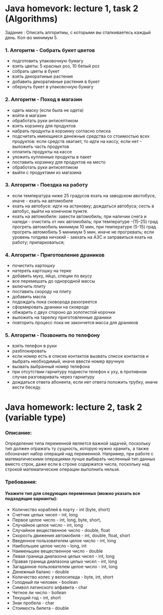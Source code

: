
# Java homevork: lecture 1, task 2 (Algorithms)
Задание : Описать алгоритмы, с которыми вы сталкиваетесь каждый день.
Кол-во минимум 5.
### 1. Алгоритм - Собрать букет цветов
- подготовить упаковочную бумагу
- взять цветы: 5 красных роз, 10 белый роз
- собрать цветы в букет
- взять декоратиные растения
- добавить декоративные растения в букет
- обернуть букет в упаковочную бумагу

### 2. Алгоритм - Поход в магазин
- одеть маску (если была не одета)
- войти в магазин
- обработать руки антисептиком
- взять корзинку для продуктов
- набрать продукты в корзинку согласно списка
- подсчитать имеющиеся денежные средства со стоимостью всех продуктов: если средств хватает, то идти на кассу, если нет - выложить часть продуктов
- оплатить продукты на кассе
- уложить купленные продукты в пакет
- поставить корзинку для продуктов на место
- обработать руки антисептиком
- выйти с продуктами из магазина

### 3. Алгоритм - Поездка на работу
- если температура ниже 25 градусов ехать на заводском авотобусе, иначе - ехать на автомобиле
- ехать на автобусе:
идти на астановку;
дождаться автобуса;
сесть в автобус, выйти на конечном пункте.
- ехать на автомобиле:
завести автомобиль;
при наличии снега и наледи - очистить от них автомобиль; 
при температуре -(15-25) град прогреть автомобиль минимум 10 мин, при температуре (5-15) град прогреть автомобиль 5 минимум 5 мин, иначе не прогревать;
если уровень топдива ничзкий - заехать на АЗС и заправиться
ехать на работу;
припарковаться;

### 4. Алгоритм - Приготовление драников
- почистить картошку
- натереть картошку на терке
- добавить муку, яйцо, специи по вкусу
- все перемешать до однородной массы
- включить плиту
- поставить скороду на плиту
- добавить масла
- подождать пока сковорода разогреется
- сформировать драники на сковроде
- обжарить с двух стороно до золотистой корочки
- выложить на тарелку приготовленные драники
- повторить процесс пока не закончется масса для драников

### 5. Алгоритм - Позвонить по телефону
- взять телефон в руки
- разблокировать
- если номер есть в списке контактов вызвать список контактов и выбрать необходимый, иначе ввести номер вручную
- вызвать выбранный номер телефона
- при отсутствии гарнитуру поднести телефон к уху, в противном случае разговаривать через гарнитуру
- дождаться ответа абонента, если нет ответа положить трубку, иначе вести беседу.

# Java homework: lecture 2, task 2 (variable type)
### Описание:
Определение типа переменной является важной задачей, поскольку тип должен отражать ту сущность, которую нужно хранить,
а также обозначает набор операций над переменной. Например, при работе с математическими операциями лучше выбирать 
численный тип данных вместо строк, даже если в строке содержатся числа, поскольку над строкой математические операции
выполнить нельзя.
### Требования:
#### Укажите тип для следующих переменных (можно указать все подходящие варианты):
- Количество кораблей в порту -  int (byte, short)
- Счетчик целых чисел - int, long
- Первое целое число - int, long, byte, short,
- Случайное целое число - int, long
- Случайное вещественное число - double, float
- Скорость движения автомобиля - int, double, float, short
- Введенное пользователем целое число - int, long
- Наибольшее целое число - long, int
- Наименьшее вещественное число - double
- Левая граница диапазона целых чисел - int, long
- Правая граница диапазона целых чисел - int, long
- Загаданное пользователем целое число - int, long
- Денежный баланс - double
- Количество колес у велосипеда - byte, int, short
- Голодный ли человек - boolean
- Символ латинского алфавита - char
- Четное ли число - bollean
- Текущий год - int, short
- Знак пробела - char
- Стоимость билета - double
